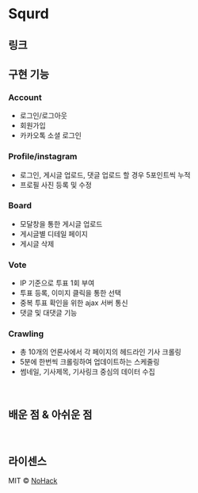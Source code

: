 # Squrd
<!-- 
<p align="center">
  <br>
  <img src="./images/common/logo-sample.jpeg">
  <br>
</p>

## 프로젝트 소개

<p align="justify">
프로젝트 개요/동기
</p>

<p align="center">
GIF Images
</p>

<br>

## 기술 스택

| JavaScript |   Django   |  Python  |
| :--------: | :--------: | :------: |
|   ![js]    |   ![ts]    | ![react] |

<br> -->
## 링크






## 구현 기능

### Account
- 로그인/로그아웃
- 회원가입
- 카카오톡 소셜 로그인

### Profile/instagram
- 로그인, 게시글 업로드, 댓글 업로드 할 경우 5포인트씩 누적
- 프로필 사진 등록 및 수정 

### Board
- 모달창을 통한 게시글 업로드
- 게시글별 디테일 페이지
- 게시글 삭제

### Vote
- IP 기준으로 투표 1회 부여
- 투표 등록, 이미지 클릭을 통한 선택
- 중복 투표 확인을 위한 ajax 서버 통신 
- 댓글 및 대댓글 기능

### Crawling
- 총 10개의 언론사에서 각 페이지의 헤드라인 기사 크롤링
- 5분에 한번씩 크롤링하여 업데이트하는 스케줄링
- 썸네일, 기사제목, 기사링크 중심의 데이터 수집



<br>

## 배운 점 & 아쉬운 점

<p align="justify">

</p>

<br>

## 라이센스

MIT &copy; [NoHack](mailto:lbjp114@gmail.com)

<!-- Stack Icon Refernces -->

[js]: /images/stack/javascript.svg
[ts]: /images/stack/typescript.svg
[react]: /images/stack/react.svg
[node]: /images/stack/node.svg
